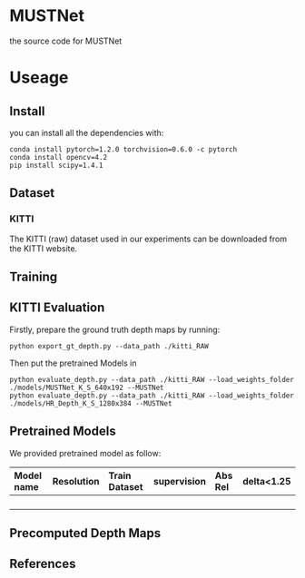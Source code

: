 # MUSTNet
the source code for MUSTNet

# Useage
## Install
you can install all the dependencies with:
~~~
conda install pytorch=1.2.0 torchvision=0.6.0 -c pytorch
conda install opencv=4.2
pip install scipy=1.4.1
~~~

## Dataset
### KITTI
The KITTI (raw) dataset used in our experiments can be downloaded from the KITTI website.

## Training

## KITTI Evaluation
Firstly, prepare the ground truth depth maps by running:
~~~
python export_gt_depth.py --data_path ./kitti_RAW
~~~
Then put the pretrained Models in 
~~~
python evaluate_depth.py --data_path ./kitti_RAW --load_weights_folder ./models/MUSTNet_K_S_640x192 --MUSTNet
python evaluate_depth.py --data_path ./kitti_RAW --load_weights_folder ./models/HR_Depth_K_S_1280x384 --MUSTNet
~~~
## Pretrained Models
We provided pretrained model as follow:

|Model name|Resolution|Train Dataset|supervision|Abs Rel|delta<1.25|
|:------|:------|:------|:------|:------|:------|
|||||||
|||||||
|||||||
|||||||
## Precomputed Depth Maps

## References
